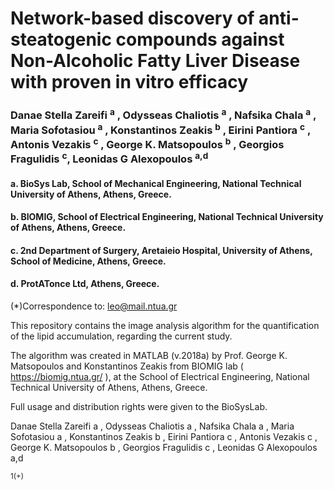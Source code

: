 # Network-based discovery of anti-steatogenic compounds against Non-Alcoholic Fatty Liver Disease with proven in vitro efficacy
### Danae Stella Zareifi <sup>a</sup> , Odysseas Chaliotis <sup>a</sup> , Nafsika Chala <sup>a</sup> , Maria Sofotasiou <sup>a</sup> , Konstantinos Zeakis <sup>b</sup> , Eirini Pantiora <sup>c</sup> , Antonis Vezakis <sup>c</sup> , George K. Matsopoulos <sup>b</sup> , Georgios Fragulidis <sup>c</sup>, Leonidas G Alexopoulos <sup>a,d</sup>
 #### a. BioSys Lab, School of Mechanical Engineering, National Technical University of Athens, Athens, Greece.
#### b. BIOMIG, School of Electrical Engineering, National Technical University of Athens, Athens, Greece.
#### c. 2nd Department of Surgery, Aretaieio Hospital, University of Athens, School of Medicine, Athens, Greece.
#### d. ProtATonce Ltd, Athens, Greece.

(*)Correspondence to: leo@mail.ntua.gr

This repository contains the image analysis algorithm for the quantification of the lipid accumulation, regarding the current study.

The algorithm was created in MATLAB (v.2018a) by Prof. George K. Matsopoulos and Konstantinos Zeakis from BIOMIG lab ( https://biomig.ntua.gr/ ), at the School of Electrical Engineering, National Technical University of Athens, Athens, Greece.

Full usage and distribution rights were given to the BioSysLab.

Danae Stella Zareifi a , Odysseas Chaliotis a , Nafsika Chala a , Maria Sofotasiou a , Konstantinos
Zeakis b , Eirini Pantiora c , Antonis Vezakis c , George K. Matsopoulos b , Georgios Fragulidis c , Leonidas
G Alexopoulos a,d

<sup>1(+)</sup>
